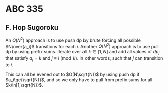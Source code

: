 # ABC 335

## F. Hop Sugoroku
An $O(N^2)$ approach is to use push dp by brute forcing all possible $N\over{a_i}$ transitions for each $i$. Another $O(N^2)$ approach is to use pull dp by using prefix sums. Iterate over all $k\in[1,N]$ and add all values of $dp_j$ that satisfy $a_j=k$ and $j\equiv{i}\pmod{k}$. In other words, such that $j$ can transition to $i$.

This can all be evened out to $O(N\sqrt{N})$ by using push dp if $a_i\ge{\sqrt{N}}$, and so we only have to pull from prefix sums for all $k\in[1,\sqrt{N})$.